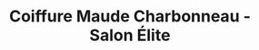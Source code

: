 ---
title: "Coiffure Maude Charbonneau - Salon Élite"
url: /vaudreuil-dorion/coiffure-maude-charbonneau-salon-elite/
shop: hairdresser
---